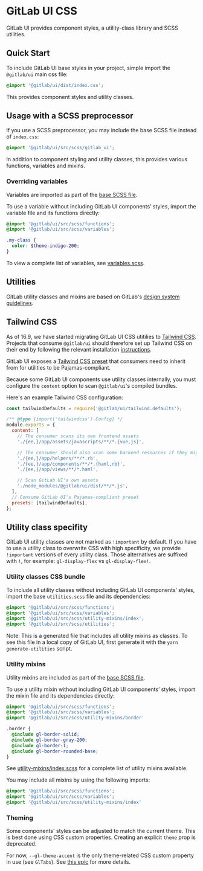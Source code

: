 # GitLab UI CSS

GitLab UI provides component styles, a utility-class library and SCSS utilities.

## Quick Start

To include GitLab UI base styles in your project, simple import the `@gitlab/ui` main css file:

```css
@import '@gitlab/ui/dist/index.css';
```

This provides component styles and utility classes.

## Usage with a SCSS preprocessor

If you use a SCSS preprocessor, you may include the base SCSS file instead of `index.css`:

```scss
@import '@gitlab/ui/src/scss/gitlab_ui';
```

In addition to component styling and utility classes, this provides various functions, variables
and mixins.

### Overriding variables

Variables are imported as part of the [base SCSS file](#Usage-with-a-SCSS-preprocessor).

To use a variable without including GitLab UI components’ styles, import the variable file and its
functions directly:

```scss
@import '@gitlab/ui/src/scss/functions';
@import '@gitlab/ui/src/scss/variables';

.my-class {
  color: $theme-indigo-200;
}
```

To view a complete list of variables, see [variables.scss](/src/scss/variables.scss).

## Utilities

GitLab utility classes and mixins are based on GitLab's
[design system guidelines](https://design.gitlab.com/).

## Tailwind CSS

As of 16.9, we have started migrating GitLab UI CSS utitilies to [Tailwind CSS](https://tailwindcss.com/).
Projects that consume `@gitlab/ui` should therefore set up Tailwind CSS on their end by following the
relevant installation [instructions](https://tailwindcss.com/docs/installation).

GitLab UI exposes a [Tailwind CSS preset](https://tailwindcss.com/docs/presets) that consumers need to
inherit from for utilities to be Pajamas-compliant.

Because some GitLab UI components use utility classes internally, you must configure the `content` option
to scan `@gitlab/ui`'s compiled bundles.

Here's an example Tailwind CSS configuration:

```js
const tailwindDefaults = require('@gitlab/ui/tailwind.defaults');

/** @type {import('tailwindcss').Config} */
module.exports = {
  content: [
    // The consumer scans its own frontend assets
    './{ee,}/app/assets/javascripts/**/*.{vue,js}',

    // The consumer should also scan some backend resources if they might contain utility classes
    './{ee,}/app/helpers/**/*.rb',
    './{ee,}/app/components/**/*.{haml,rb}',
    './{ee,}/app/views/**/*.haml',

    // Scan GitLab UI's own assets
    './node_modules/@gitlab/ui/dist/**/*.js',
  ],
  // Consume GitLab UI's Pajamas-compliant preset
  presets: [tailwindDefaults],
};
```

## Utility class specifity

GitLab UI utility classes are not marked as `!important` by default. If you have to use
a utility class to overwrite CSS with high specificity, we provide `!important` versions
of every utility class. Those alternatives are suffixed with `!`, for example:
 `gl-display-flex` vs `gl-display-flex!`.

### Utility classes CSS bundle

To include all utility classes without including GitLab UI components’ styles, import the base
`utilities.scss` file and its dependencies:

```scss
@import '@gitlab/ui/src/scss/functions';
@import '@gitlab/ui/src/scss/variables';
@import '@gitlab/ui/src/scss/utility-mixins/index';
@import '@gitlab/ui/src/scss/utilities';
```

Note: This is a generated file that includes all utility mixins as classes. To see this file in a
local copy of GitLab UI, first generate it with the `yarn generate-utilities` script.

### Utility mixins

Utility mixins are included as part of the [base SCSS file](#usage-with-a-scss-preprocessor).

To use a utility mixin without including GitLab UI components’ styles, import the mixin file and its
dependencies directly:

```scss
@import '@gitlab/ui/src/scss/functions';
@import '@gitlab/ui/src/scss/variables';
@import '@gitlab/ui/src/scss/utility-mixins/border'

.border {
  @include gl-border-solid;
  @include gl-border-gray-200;
  @include gl-border-1;
  @include gl-border-rounded-base;
}
```

See [utility-mixins/index.scss](/src/scss/utility-mixins/index.scss) for a complete list of utility
mixins available.

You may include all mixins by using the following imports:

```scss
@import '@gitlab/ui/src/scss/functions';
@import '@gitlab/ui/src/scss/variables';
@import '@gitlab/ui/src/scss/utility-mixins/index'
```

### Theming

Some components' styles can be adjusted to match the current theme. This is
best done using CSS custom properties. Creating an explicit `theme` prop is
deprecated.

For now, `--gl-theme-accent` is the only theme-related CSS custom property in
use (see `GlTabs`). See [this epic](https://gitlab.com/groups/gitlab-org/-/epics/7401)
for more details.

